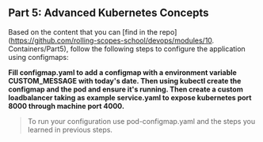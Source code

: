 ## Part 5: Advanced Kubernetes Concepts

Based on the content that you can [find in the repo](https://github.com/rolling-scopes-school/devops/modules/10. Containers/Part5), follow the following steps to configure the application using configmaps:

**Fill configmap.yaml to add a configmap with a environment variable CUSTOM_MESSAGE with today's date. Then using kubectl create the configmap and the pod and ensure it's running. Then create a custom loadbalancer taking as example service.yaml to expose kubernetes port 8000 through machine port 4000.**

> To run your configuration use pod-configmap.yaml and the steps you learned in previous steps.
